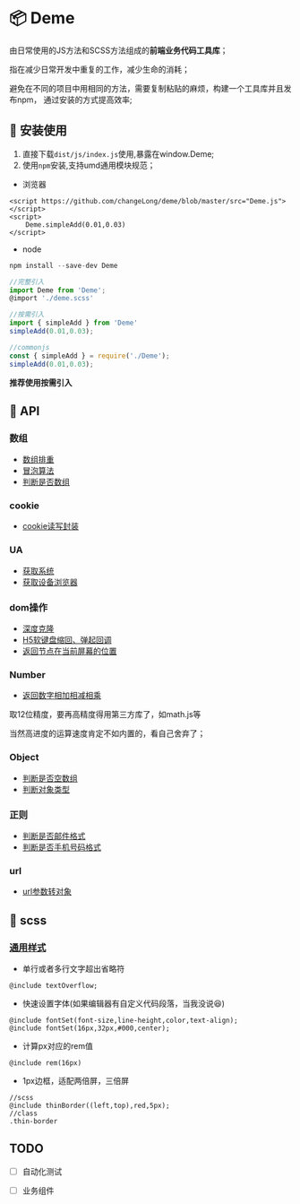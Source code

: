 # :package: Deme 

由日常使用的JS方法和SCSS方法组成的**前端业务代码工具库**；

指在减少日常开发中重复的工作，减少生命的消耗；

避免在不同的项目中用相同的方法，需要复制粘贴的麻烦，构建一个工具库并且发布npm， 通过安装的方式提高效率;

## :hammer: 安装使用

1. 直接下载`dist/js/index.js`使用,暴露在window.Deme;
2. 使用`npm`安装,支持umd通用模块规范；

- 浏览器
```
<script https://github.com/changeLong/deme/blob/master/src="Deme.js"></script>
<script>
    Deme.simpleAdd(0.01,0.03)
</script>
```

- node

``` javascript
npm install --save-dev Deme

//完整引入
import Deme from 'Deme';
@import './deme.scss'

//按需引入 
import { simpleAdd } from 'Deme'
simpleAdd(0.01,0.03);

//commonjs
const { simpleAdd } = require('./Deme');
simpleAdd(0.01,0.03);
```

**推荐使用按需引入**

## :wrench: API

### 数组

- [数组排重](https://github.com/changeLong/deme/blob/master/src/module/array/unique.js)
- [冒泡算法](https://github.com/changeLong/deme/blob/master/src/module/array/bubbleSort.js)
- [判断是否数组](https://github.com/changeLong/deme/blob/master/src/module/array/isArray.js)

### cookie

- [cookie读写封装](https://github.com/changeLong/deme/blob/master/src/module/Cookie/Cookie.js)

### UA

- [获取系统](https://github.com/changeLong/deme/blob/master/src/module/device/getOs.js)
- [获取设备浏览器](https://github.com/changeLong/deme/blob/master/src/module/device/UA.js)

### dom操作

- [深度克隆](https://github.com/changeLong/deme/blob/master/src/module/dom/deepClone.js)
- [H5软键盘缩回、弹起回调](https://github.com/changeLong/deme/blob/master/src/module/dom/keyBoard.js)
- [返回节点在当前屏幕的位置](https://github.com/changeLong/deme/blob/master/src/module/dom/offset.js)

### Number

- [返回数字相加相减相乘](https://github.com/changeLong/deme/blob/master/src/module/handleNum/handleNum.js)

取12位精度，要再高精度得用第三方库了，如math.js等

当然高进度的运算速度肯定不如内置的，看自己舍弃了；

### Object

- [判断是否空数组](https://github.com/changeLong/deme/blob/master/src/module/object/isEmptyObject.js)
- [判断对象类型](https://github.com/changeLong/deme/blob/master/src/module/object/cheakTypeObject.js)

### 正则

- [判断是否邮件格式](https://github.com/changeLong/deme/blob/master/src/module/Regexp/testMail.js)
- [判断是否手机号码格式](https://github.com/changeLong/deme/blob/master/src/module/Regexp/testTel.js)

### url

- [url参数转对象](https://github.com/changeLong/deme/blob/master/src/module/url/getSearchData.js)

## :art: scss 

### [通用样式](https://github.com/changeLong/deme/blob/master/src/css/common.scss)

- 单行或者多行文字超出省略符
```
@include textOverflow;
```
- 快速设置字体(如果编辑器有自定义代码段落，当我没说:satisfied:)
```
@include fontSet(font-size,line-height,color,text-align);
@include fontSet(16px,32px,#000,center);
```
- 计算px对应的rem值
```
@include rem(16px)
```
- 1px边框，适配两倍屏，三倍屏
```
//scss
@include thinBorder((left,top),red,5px);
//class
.thin-border
```


## TODO

- [ ] 自动化测试
- [ ] 业务组件





